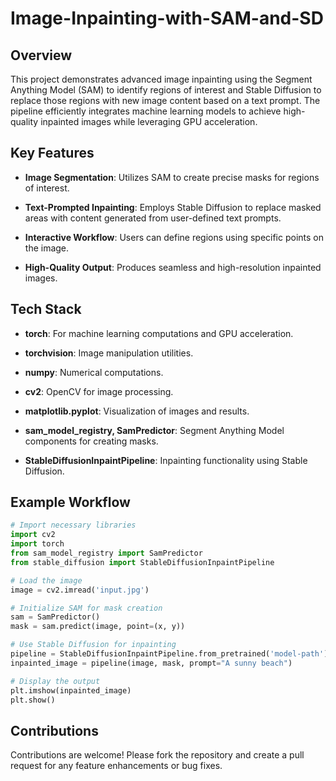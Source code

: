 # Image-Inpainting-with-SAM-and-SD

## Overview
This project demonstrates advanced image inpainting using the Segment Anything Model (SAM) to identify regions of interest and Stable Diffusion to replace those regions with new image content based on a text prompt. The pipeline efficiently integrates machine learning models to achieve high-quality inpainted images while leveraging GPU acceleration.

## Key Features
- **Image Segmentation**: Utilizes SAM to create precise masks for regions of interest.

- **Text-Prompted Inpainting**: Employs Stable Diffusion to replace masked areas with content generated from user-defined text prompts.

- **Interactive Workflow**: Users can define regions using specific points on the image.

- **High-Quality Output**: Produces seamless and high-resolution inpainted images.

## Tech Stack
- **torch**: For machine learning computations and GPU acceleration.

- **torchvision**: Image manipulation utilities.

- **numpy**: Numerical computations.

- **cv2**: OpenCV for image processing.

- **matplotlib.pyplot**: Visualization of images and results.

- **sam_model_registry, SamPredictor**: Segment Anything Model components for creating masks.

- **StableDiffusionInpaintPipeline**: Inpainting functionality using Stable Diffusion.

## Example Workflow

```python
# Import necessary libraries
import cv2
import torch
from sam_model_registry import SamPredictor
from stable_diffusion import StableDiffusionInpaintPipeline

# Load the image
image = cv2.imread('input.jpg')

# Initialize SAM for mask creation
sam = SamPredictor()
mask = sam.predict(image, point=(x, y))

# Use Stable Diffusion for inpainting
pipeline = StableDiffusionInpaintPipeline.from_pretrained('model-path')
inpainted_image = pipeline(image, mask, prompt="A sunny beach")

# Display the output
plt.imshow(inpainted_image)
plt.show()
```

## Contributions
Contributions are welcome! Please fork the repository and create a pull request for any feature enhancements or bug fixes.

